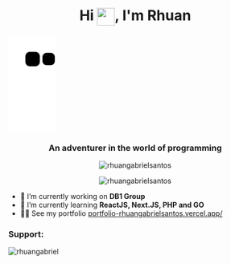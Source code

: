 <h1 align="center">Hi <img src="https://camo.githubusercontent.com/e8e7b06ecf583bc040eb60e44eb5b8e0ecc5421320a92929ce21522dbc34c891/68747470733a2f2f6d656469612e67697068792e636f6d2f6d656469612f6876524a434c467a6361737252346961377a2f67697068792e676966" height="35" width="35" align="center" />, I'm Rhuan</h1>

<img src="https://raw.githubusercontent.com/rhuangabrielsantos/rhuangabrielsantos/output/github-contribution-grid-snake.svg" align="center" />

<h3 align="center">An adventurer in the world of programming</h3>

<p align="center"> 
  <img src="https://github-readme-streak-stats.herokuapp.com?user=rhuangabrielsantos&theme=dracula&hide_border=true" alt="rhuangabrielsantos" />
</p>

<p align="center"> 
  <img src="https://komarev.com/ghpvc/?username=rhuangabrielsantos&label=Profile%20views&color=0e75b6&style=flat" alt="rhuangabrielsantos" />
</p>

- 🔭 I’m currently working on **DB1 Group**
- 🌱 I’m currently learning **ReactJS, Next.JS, PHP and GO**
- 👨‍💻 See my portfolio [portfolio-rhuangabrielsantos.vercel.app/](https://portfolio-rhuangabrielsantos.vercel.app/)

<h3 align="left">Support:</h3>
<p>
  <a href="https://www.buymeacoffee.com/rhuangabriel"> <img align="left" src="https://cdn.buymeacoffee.com/buttons/v2/default-yellow.png" height="50" width="210" alt="rhuangabriel" /></a>
</p>

<br><br>
